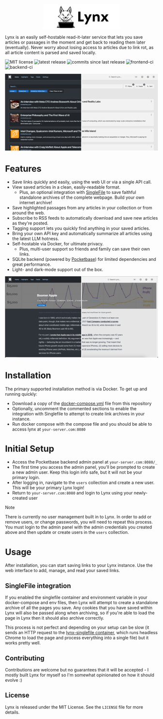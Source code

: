 <p align="center">
  <picture>
    <source media="(prefers-color-scheme: dark)" srcset="resources/logo_full_light.png" width="50%">
    <source media="(prefers-color-scheme: light)" srcset="resources/logo_full_dark.png" width="50%">
    <img src="resources/logo_full_dark.png" width="50%">
  </picture>
</p>

Lynx is an easily self-hostable read-it-later service that lets you save articles or passages in the moment and get back to reading them later (eventually). Never worry about losing access to articles due to link rot, as all article content is parsed and saved locally.

![MIT license](https://img.shields.io/github/license/brendanv/lynx) ![latest release](https://img.shields.io/github/v/release/brendanv/lynx
) ![commits since last release](https://img.shields.io/github/commits-since/brendanv/lynx/latest
) ![frontend-ci](https://github.com/brendanv/lynx/actions/workflows/frontend-tests.yml/badge.svg) ![backend-ci](https://github.com/brendanv/lynx/actions/workflows/backend-tests.yml/badge.svg)

<picture>
  <img src="resources/dark_light_feed.png">
</picture>

# Features

- Save links quickly and easily, using the web UI or via a single API call.
- View saved articles in a clean, easily-readable format.
  - Plus, an optional integration with [SingleFile](https://github.com/gildas-lormeau/SingleFile) to save faithful standalone archives of the complete webpage. Build your own internet archive!
- Save highlighted passages from any articles in your collection or from around the web.
- Subscribe to RSS feeds to automatically download and save new articles as they're posted.
- Tagging support lets you quickly find anything in your saved articles.
- Bring your own API key and automatically summarize all articles using the latest LLM hotness.
- Self-hostable via Docker, for ultimate privacy.
  - Plus, multi-user support so friends and family can save their own links.
- SQLite backend (powered by [Pocketbase](https://technology.riotgames.com/news/taxonomy-tech-debt)) for limited dependencies and great performance.
- Light- and dark-mode support out of the box.

<picture>
  <img src="resources/dark_light_article.png">
</picture>

# Installation

The primary supported installation method is via Docker. To get up and running quickly:

- Download a copy of the [docker-compose.yml](resources/docker/docker-compose.yml) file from this repository
- Optionally, uncomment the commented sections to enable the integration with Singlefile to attempt to create link archives in your instance.
- Run docker compose with the compose file and you should be able to access lynx at `your-server.com:8080`

# Initial Setup

- Access the Pocketbase backend admin panel at `your-server.com:8080/_`
- The first time you access the admin panel, you'll be prompted to create a new admin user. Keep this login info safe, but it will not be your primary login.
- After logging in, navigate to the `users` collection and create a new user. This will be your primary Lynx login!
- Return to `your-server.com:8080` and login to Lynx using your newly-created user

> [!NOTE]
> There is currently no user management built in to Lynx. In order to add or remove users, or change passwords, you will need to repeat this process. You must login to the admin panel with the admin credentials you created above and then update or create users in the `users` collection.

# Usage

After installation, you can start saving links to your Lynx instance. Use the web interface to add, manage, and read your saved links.


## SingleFile integration
If you enabled the singlefile container and environment variable in your docker-compose and env files, then Lynx will attempt to create a standalone archive of all the pages you save. Any cookies that you have saved within Lynx will also be passed along when archiving, so if you're able to load the page in Lynx then it should also archive correctly.

This process is not perfect and depending on your setup can be slow (it sends an HTTP request to the [lynx-singlefile container](https://github.com/brendanv/lynx-singlefile), which runs headless Chrome to load the page and process everything into a single file) but it works pretty well. 


## Contributing

Contributions are welcome but no guarantees that it will be accepted - I mostly built Lynx for myself so I'm somewhat opinionated on how it should evolve :)

## License

Lynx is released under the MIT License. See the `LICENSE` file for more details.
